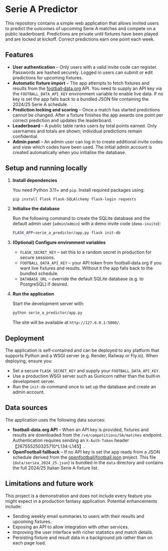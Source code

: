 # Serie A Predictor

This repository contains a simple web application that allows invited users to
predict the outcomes of upcoming Serie A matches and compete on a public
leaderboard. Predictions are private until fixtures have been played and are
locked at kickoff. Correct predictions earn one point each week.

## Features

- **User authentication** – Only users with a valid invite code can register.
  Passwords are hashed securely. Logged in users can submit or edit
  predictions for upcoming fixtures.
- **Automatic fixture import** – The app attempts to fetch fixtures and results
  from the [football‑data.org](https://www.football-data.org/) API. You need to
  supply an API key via the `FOOTBALL_DATA_API_KEY` environment variable to
  enable live data. If no key is set the app falls back to a bundled JSON file
  containing the 2024/25 Serie A schedule.
- **Prediction locking and scoring** – Once a match has started predictions
  cannot be changed. After a fixture finishes the app awards one point per
  correct prediction and updates the leaderboard.
- **Leaderboard** – A public table ranks users by total points earned. Only
  usernames and totals are shown; individual predictions remain confidential.
- **Admin panel** – An admin user can log in to create additional invite codes
  and view which codes have been used. The initial admin account is created
  automatically when you initialise the database.

## Setup and running locally

1. **Install dependencies**

   You need Python 3.11+ and `pip`. Install required packages using:

   ```bash
   pip install Flask Flask-SQLAlchemy flask-login requests
   ```

2. **Initialise the database**

   Run the following command to create the SQLite database and the default
   admin user (`admin`/`admin`) with a demo invite code (`demo-invite`):

   ```bash
   FLASK_APP=serie_a_predictor/app.py flask init-db
   ```

3. **(Optional) Configure environment variables**

   - `FLASK_SECRET_KEY` – set this to a random secret in production for secure
     sessions.
   - `FOOTBALL_DATA_API_KEY` – your API token from football‑data.org if you
     want live fixtures and results. Without it the app falls back to the
     bundled schedule.
   - `DATABASE_URL` – override the default SQLite database (e.g. to
     PostgreSQL) if desired.

4. **Run the application**

   Start the development server with:

   ```bash
   python serie_a_predictor/app.py
   ```

   The site will be available at `http://127.0.0.1:5000/`.

## Deployment

The application is self‑contained and can be deployed to any platform that
supports Python and a WSGI server (e.g. Render, Railway or Fly.io). When
deploying, ensure you:

- Set a secure `FLASK_SECRET_KEY` and supply your `FOOTBALL_DATA_API_KEY`.
- Use a production WSGI server such as Gunicorn rather than the built‑in
  development server.
- Run the `init-db` command once to set up the database and create an admin
  account.

## Data sources

The application uses the following data sources:

- **football‑data.org API** – When an API key is provided, fixtures and
  results are downloaded from the `/v4/competitions/SA/matches` endpoint.
  Authentication requires sending an `X‑Auth‑Token` header【267555250325710†L134-L145】.
- **OpenFootball fallback** – If no API key is set the app reads from a JSON
  schedule derived from the [openfootball/football.json](https://github.com/openfootball/football.json)
  project. This file (`data/seriea_2024_25.json`) is bundled in the `data`
  directory and contains the full 2024/25 Italian Serie A fixture list.

## Limitations and future work

This project is a demonstration and does not include every feature you might
expect in a production fantasy application. Potential enhancements include:

- Sending weekly email summaries to users with their results and upcoming
  fixtures.
- Exposing an API to allow integration with other services.
- Improving the user interface with richer statistics and match details.
- Persisting fixture and result data in a background job rather than on
  each page load.